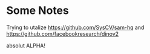 # Some Notes

Trying to utalize https://github.com/SysCV/sam-hq
and  https://github.com/facebookresearch/dinov2

absolut ALPHA!
